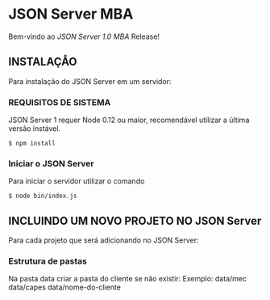 # JSON Server MBA

Bem-vindo ao *JSON Server 1.0 MBA* Release!

## INSTALAÇÅO

Para instalação do JSON Server em um servidor:

### REQUISITOS DE SISTEMA

JSON Server 1 requer Node 0.12 ou maior, recomendável utilizar a última versão instável.

```console
$ npm install
```

### Iniciar o JSON Server

Para iniciar o servidor utilizar o comando

```console
$ node bin/index.js
```

## INCLUINDO UM NOVO PROJETO NO JSON Server

Para cada projeto que será adicionando no JSON Server:

### Estrutura de pastas

Na pasta data criar a pasta do cliente se não existir:
Exemplo:
	data/mec
	data/capes
	data/nome-do-cliente
